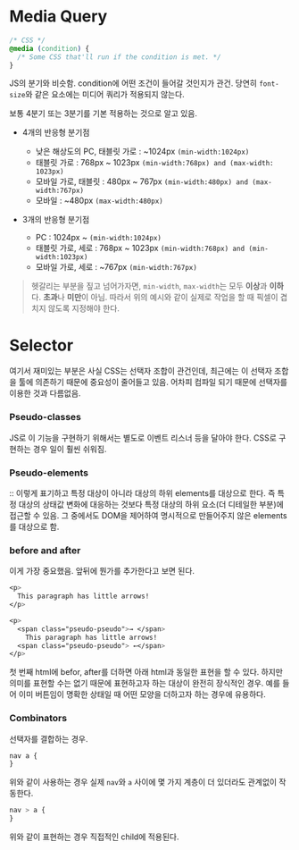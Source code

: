 # Media Query
```css
/* CSS */
@media (condition) {
  /* Some CSS that'll run if the condition is met. */
}
```
JS의 분기와 비슷함. condition에 어떤 조건이 들어갈 것인지가 관건. 당연히 `font-size`와 같은 요소에는 미디어 쿼리가 적용되지 않는다.

보통 4분기 또는 3분기를 기본 적용하는 것으로 알고 있음.

- 4개의 반응형 분기점 
  - 낮은 해상도의 PC, 태블릿 가로 : ~1024px `(min-width:1024px)`
  - 태블릿 가로 : 768px ~ 1023px `(min-width:768px) and (max-width: 1023px)`
  - 모바일 가로, 태블릿 : 480px ~ 767px `(min-width:480px) and (max-width:767px)`
  - 모바일 : ~480px `(max-width:480px)`
  

- 3개의 반응형 분기점 
  - PC : 1024px ~ `(min-width:1024px)`
  - 태블릿 가로, 세로 : 768px ~ 1023px `(min-width:768px) and (min-width:1023px)`
  - 모바일 가로, 세로 : ~767px `(min-width:767px)`

> 헷갈리는 부분을 짚고 넘어가자면, `min-width`, `max-width`는 모두 **이상**과 **이하**다. **초과**나 **미만**이 아님. 따라서 위의 예시와 같이 실제로 작업을 할 때 픽셀이 겹치지 않도록 지정해야 한다. 


# Selector
여기서 재미있는 부분은 사실 CSS는 선택자 조합이 관건인데, 최근에는 이 선택자 조합을 툴에 의존하기 때문에 중요성이 줄어들고 있음. 어차피 컴파일 되기 때문에 선택자를 이용한 것과 다름없음.

### Pseudo-classes
JS로 이 기능을 구현하기 위해서는 별도로 이벤트 리스너 등을 달아야 한다. CSS로 구현하는 경우 일이 훨씬 쉬워짐.

### Pseudo-elements
:: 이렇게 표기하고 특정 대상이 아니라 대상의 하위 elements를 대상으로 한다. 즉 특정 대상의 상태값 변화에 대응하는 것보다 특정 대상의 하위 요소(더 디테일한 부분)에 접근할 수 있음. 그 중에서도 DOM을 제어하여 명시적으로 만들어주지 않은 elements를 대상으로 함.

### before and after
이게 가장 중요했음. 앞뒤에 뭔가를 추가한다고 보면 된다.
```css
<p>
  This paragraph has little arrows!
</p>
```
```css
<p>
  <span class="pseudo-pseudo">→ </span>
    This paragraph has little arrows!
  <span class="pseudo-pseudo"> ←</span>
</p>
```
첫 번째 html에 befor, after를 더하면 아래 html과 동일한 표현을 할 수 있다. 하지만 의미를 표현할 수는 없기 때문에 표현하고자 하는 대상이 완전히 장식적인 경우. 예를 들어 이미 버튼임이 명확한 상태일 때 어떤 모양을 더하고자 하는 경우에 유용하다.


### Combinators
선택자를 결합하는 경우.
```css
nav a {
}
```
위와 같이 사용하는 경우 실제 `nav`와 `a` 사이에 몇 가지 계층이 더 있더라도 관계없이 작동한다. 
```css
nav > a {
}
```
위와 같이 표현하는 경우 직접적인 child에 적용된다. 

